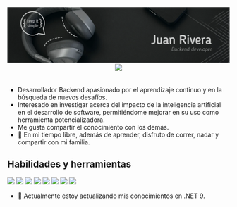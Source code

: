 <img src="https://github.com/JuanRIvera0103/JuanRivera0103/blob/main/github-banner.webp">
<section align="center">
    <a href="https://www.linkedin.com/in/juanriveradev" target="_blank">
        <img src="https://img.shields.io/badge/linkedin-%230077B5.svg?style=for-the-badge&logo=linkedin&logoColor=white" />
    </a>
    <!-- TODO: Add portfolio -->
</section>

<br/>

- Desarrollador Backend apasionado por el aprendizaje continuo y en la búsqueda de nuevos desafíos.
- Interesado en investigar acerca del impacto de la inteligencia artificial en el desarrollo de software, permitiéndome mejorar en su uso como herramienta potencializadora.
- Me gusta compartir el conocimiento con los demás.
- 🌱 En mi tiempo libre, además de aprender, disfruto de correr, nadar y compartir con mi familia.

## Habilidades y herramientas

<p align="left">
  <img src="https://cdn.jsdelivr.net/gh/devicons/devicon@latest/icons/visualstudio/visualstudio-original.svg" width="30" />
  <img src="https://cdn.jsdelivr.net/gh/devicons/devicon@latest/icons/vscode/vscode-original.svg" width="30" />
  <img src="https://cdn.jsdelivr.net/gh/devicons/devicon@latest/icons/jira/jira-original.svg" width="30" />
  <img src="https://cdn.jsdelivr.net/gh/devicons/devicon@latest/icons/html5/html5-original.svg"  width="30"/>
  <img src="https://cdn.jsdelivr.net/gh/devicons/devicon@latest/icons/css3/css3-original.svg" width="30" />
  <img src="https://cdn.jsdelivr.net/gh/devicons/devicon@latest/icons/javascript/javascript-original.svg" width="30" />
  <img src="https://cdn.jsdelivr.net/gh/devicons/devicon@latest/icons/git/git-original.svg" width="30" />
  <img src="https://cdn.jsdelivr.net/gh/devicons/devicon@latest/icons/dotnetcore/dotnetcore-original.svg" width="30" />
</p>

- 📖 Actualmente estoy actualizando mis conocimientos en .NET 9.

